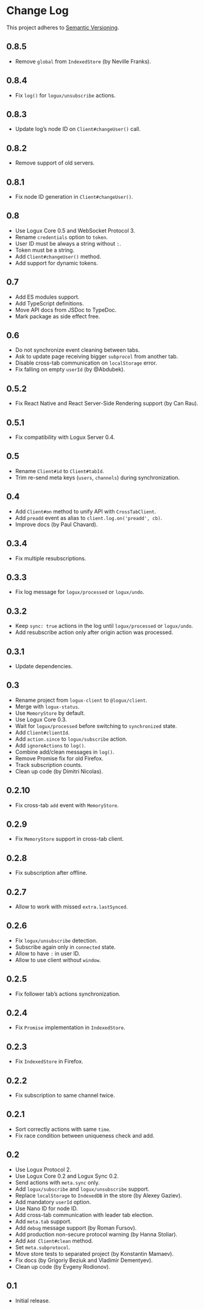 # Change Log
This project adheres to [Semantic Versioning](http://semver.org/).

## 0.8.5
* Remove `global` from `IndexedStore` (by Neville Franks).

## 0.8.4
* Fix `log()` for `logux/unsubscribe` actions.

## 0.8.3
* Update log’s node ID on `Client#changeUser()` call.

## 0.8.2
* Remove support of old servers.

## 0.8.1
* Fix node ID generation in `Client#changeUser()`.

## 0.8
* Use Logux Core 0.5 and WebSocket Protocol 3.
* Rename `credentials` option to `token`.
* User ID must be always a string without `:`.
* Token must be a string.
* Add `Client#changeUser()` method.
* Add support for dynamic tokens.

## 0.7
* Add ES modules support.
* Add TypeScript definitions.
* Move API docs from JSDoc to TypeDoc.
* Mark package as side effect free.

## 0.6
* Do not synchronize event cleaning between tabs.
* Ask to update page receiving bigger `subprocol` from another tab.
* Disable cross-tab communication on `localStorage` error.
* Fix falling on empty `userId` (by @Abdubek).

## 0.5.2
* Fix React Native and React Server-Side Rendering support (by Can Rau).

## 0.5.1
* Fix compatibility with Logux Server 0.4.

## 0.5
* Rename `Client#id` to `Client#tabId`.
* Trim re-send meta keys (`users`, `channels`) during synchronization.

## 0.4
* Add `Client#on` method to unify API with `CrossTabClient`.
* Add `preadd` event as alias to `client.log.on('preadd', cb)`.
* Improve docs (by Paul Chavard).

## 0.3.4
* Fix multiple resubscriptions.

## 0.3.3
* Fix log message for `logux/processed` or `logux/undo`.

## 0.3.2
* Keep `sync: true` actions in the log until `logux/processed` or `logux/undo`.
* Add resubscribe action only after origin action was processed.

## 0.3.1
* Update dependencies.

## 0.3
* Rename project from `logux-client` to `@logux/client`.
* Merge with `logux-status`.
* Use `MemoryStore` by default.
* Use Logux Core 0.3.
* Wait for `logux/processed` before switching to `synchronized` state.
* Add `Client#clientId`.
* Add `action.since` to `logux/subscribe` action.
* Add `ignoreActions` to `log()`.
* Combine add/clean messages in `log()`.
* Remove Promise fix for old Firefox.
* Track subscription counts.
* Clean up code (by Dimitri Nicolas).

## 0.2.10
* Fix cross-tab `add` event with `MemoryStore`.

## 0.2.9
* Fix `MemoryStore` support in cross-tab client.

## 0.2.8
* Fix subscription after offline.

## 0.2.7
* Allow to work with missed `extra.lastSynced`.

## 0.2.6
* Fix `logux/unsubscribe` detection.
* Subscribe again only in `connected` state.
* Allow to have `:` in user ID.
* Allow to use client without `window`.

## 0.2.5
* Fix follower tab’s actions synchronization.

## 0.2.4
* Fix `Promise` implementation in `IndexedStore`.

## 0.2.3
* Fix `IndexedStore` in Firefox.

## 0.2.2
* Fix subscription to same channel twice.

## 0.2.1
* Sort correctly actions with same `time`.
* Fix race condition between uniqueness check and add.

## 0.2
* Use Logux Protocol 2.
* Use Logux Core 0.2 and Logux Sync 0.2.
* Send actions with `meta.sync` only.
* Add `logux/subscribe` and `logux/unsubscribe` support.
* Replace `localStorage` to `IndexedDB` in the store (by Alexey Gaziev).
* Add mandatory `userId` option.
* Use Nano ID for node ID.
* Add cross-tab communication with leader tab election.
* Add `meta.tab` support.
* Add `debug` message support (by Roman Fursov).
* Add production non-secure protocol warning (by Hanna Stoliar).
* Add `Add Client#clean` method.
* Set `meta.subprotocol`.
* Move store tests to separated project (by Konstantin Mamaev).
* Fix docs (by Grigoriy Beziuk and Vladimir Dementyev).
* Clean up code (by Evgeny Rodionov).

## 0.1
* Initial release.
